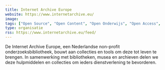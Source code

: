 ```yaml
---
title: Internet Archive Europe
website: https://www.internetarchive.eu/
image: 
tags: ["Open Source", "Open Content", "Open Onderwijs", "Open Access", "Open Science"]
type: organisatie
rss: https://www.internetarchive.eu/feed/
---
```


De Internet Archive Europe, een Nederlandse non-profit onderzoeksbibliotheek, bouwt aan collecties en tools om deze tot leven te brengen. In samenwerking met bibliotheken, musea en archieven delen we deze hulpmiddelen en collecties om ieders dienstverlening te bevorderen.
